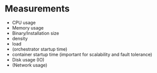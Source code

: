 # Measurements
- CPU usage
- Memory usage
- Binary/Installation size
- density
- load
- (orchestrator startup time)
- container startup time (important for scalability and fault tolerance)
- Disk usage (IO)
- (Network usage)
